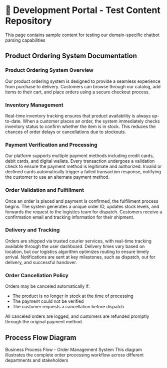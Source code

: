 # 🏢 Development Portal - Test Content Repository
This page contains sample content for testing our domain-specific chatbot parsing capabilities
## Product Ordering System Documentation
### Product Ordering System Overview
Our product ordering system is designed to provide a seamless experience from purchase to delivery. Customers can browse through our catalog, add items to their cart, and place orders using a secure checkout process.
### Inventory Management
Real-time inventory tracking ensures that product availability is always up-to-date. When a customer places an order, the system immediately checks inventory status to confirm whether the item is in stock. This reduces the chances of order delays or cancellations due to stockouts.
### Payment Verification and Processing
Our platform supports multiple payment methods including credit cards, debit cards, and digital wallets. Every transaction undergoes a validation check to ensure the payment method is legitimate and authorized. Invalid or declined cards automatically trigger a failed transaction response, notifying the customer to use an alternate payment method.
### Order Validation and Fulfillment
Once an order is placed and payment is confirmed, the fulfillment process begins. The system generates a unique order ID, updates stock levels, and forwards the request to the logistics team for dispatch. Customers receive a confirmation email and tracking information for their shipment.
### Delivery and Tracking
Orders are shipped via trusted courier services, with real-time tracking available through the user dashboard. Delivery times vary based on location, but our logistics algorithm optimizes routing to ensure timely arrival. Notifications are sent at key milestones, such as dispatch, out for delivery, and successful handover.
### Order Cancellation Policy
Orders may be canceled automatically if:
- The product is no longer in stock at the time of processing
- The payment could not be verified
- The customer requests a cancellation before dispatch

All canceled orders are logged, and customers are refunded promptly through the original payment method.
## Process Flow Diagram
Business Process Flow - Order Management System
This diagram illustrates the complete order processing workflow across different departments and stakeholders